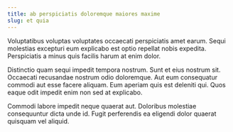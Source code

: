 ```yaml
---
title: ab perspiciatis doloremque maiores maxime
slug: et quia
---
```


Voluptatibus voluptas voluptates occaecati perspiciatis amet earum. Sequi molestias excepturi eum explicabo est optio repellat nobis expedita. Perspiciatis a minus quis facilis harum at enim dolor.

Distinctio quam sequi impedit tempora nostrum. Sunt et eius nostrum sit. Occaecati recusandae nostrum odio doloremque. Aut eum consequatur commodi aut esse facere aliquam. Eum aperiam quis est deleniti qui. Quos eaque odit impedit enim non sed at explicabo.

Commodi labore impedit neque quaerat aut. Doloribus molestiae consequuntur dicta unde id. Fugit perferendis ea eligendi dolor quaerat quisquam vel aliquid.
